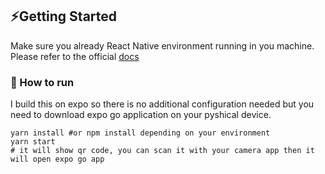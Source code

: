 ## ⚡️Getting Started

Make sure you already React Native environment running in you machine. Please refer to the official [docs](https://reactnative.dev/docs/getting-started)

### 🚚 How to run

I build this on expo so there is no additional configuration needed but you need to download expo go application on your pyshical device.

```shell
yarn install #or npm install depending on your environment
yarn start
# it will show qr code, you can scan it with your camera app then it will open expo go app
```
